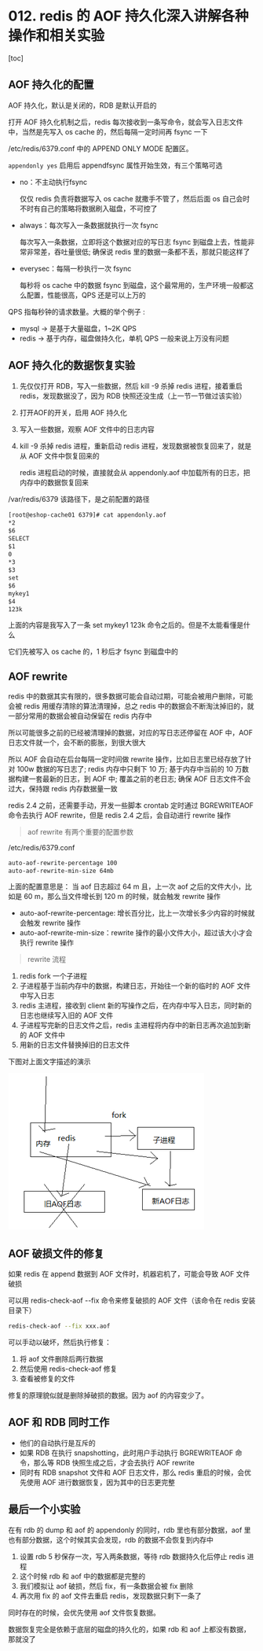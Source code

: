 # 012. redis 的 AOF 持久化深入讲解各种操作和相关实验
[toc]

## AOF 持久化的配置

AOF 持久化，默认是关闭的，RDB 是默认开启的

打开 AOF 持久化机制之后，redis 每次接收到一条写命令，就会写入日志文件中，当然是先写入 os cache 的，然后每隔一定时间再 fsync 一下

/etc/redis/6379.conf 中的 APPEND ONLY MODE 配置区。

`appendonly yes` 启用后 appendfsync 属性开始生效，有三个策略可选

- no：不主动执行fsync

    仅仅 redis 负责将数据写入 os cache 就撒手不管了，然后后面 os 自己会时不时有自己的策略将数据刷入磁盘，不可控了
- always：每次写入一条数据就执行一次 fsync

    每次写入一条数据，立即将这个数据对应的写日志 fsync 到磁盘上去，性能非常非常差，吞吐量很低; 确保说 redis 里的数据一条都不丢，那就只能这样了
- everysec：每隔一秒执行一次 fsync

    每秒将 os cache 中的数据 fsync 到磁盘，这个最常用的，生产环境一般都这么配置，性能很高，QPS 还是可以上万的

QPS 指每秒钟的请求数量。大概的举个例子 :
- mysql -> 是基于大量磁盘，1~2K QPS
- redis -> 基于内存，磁盘做持久化，单机 QPS 一般来说上万没有问题


## AOF 持久化的数据恢复实验
1. 先仅仅打开 RDB，写入一些数据，然后 kill -9 杀掉 redis 进程，接着重启 redis，发现数据没了，因为 RDB 快照还没生成（上一节一节做过该实验）
2. 打开AOF的开关，启用 AOF 持久化
3. 写入一些数据，观察 AOF 文件中的日志内容
4. kill -9 杀掉 redis 进程，重新启动 redis 进程，发现数据被恢复回来了，就是从 AOF 文件中恢复回来的

    redis 进程启动的时候，直接就会从 appendonly.aof 中加载所有的日志，把内存中的数据恢复回来

/var/redis/6379 该路径下，是之前配置的路径
```
[root@eshop-cache01 6379]# cat appendonly.aof
*2
$6
SELECT
$1
0
*3
$3
set
$6
mykey1
$4
123k
```
上面的内容是我写入了一条 set mykey1 123k 命令之后的。但是不太能看懂是什么

它们先被写入 os cache 的，1 秒后才 fsync 到磁盘中的


## AOF rewrite
redis 中的数据其实有限的，很多数据可能会自动过期，可能会被用户删除，可能会被 redis 用缓存清除的算法清理掉，总之 redis 中的数据会不断淘汰掉旧的，就一部分常用的数据会被自动保留在 redis 内存中

所以可能很多之前的已经被清理掉的数据，对应的写日志还停留在 AOF 中，AOF 日志文件就一个，会不断的膨胀，到很大很大

所以 AOF 会自动在后台每隔一定时间做 rewrite 操作，比如日志里已经存放了针对 100w 数据的写日志了; redis 内存中只剩下 10 万; 基于内存中当前的 10 万数据构建一套最新的日志，到 AOF 中; 覆盖之前的老日志; 确保 AOF 日志文件不会过大，保持跟 redis 内存数据量一致

redis 2.4 之前，还需要手动，开发一些脚本 crontab 定时通过 BGREWRITEAOF 命令去执行 AOF rewrite，但是 redis 2.4 之后，会自动进行 rewrite 操作

> aof rewrite 有两个重要的配置参数

/etc/redis/6379.conf
```
auto-aof-rewrite-percentage 100
auto-aof-rewrite-min-size 64mb
```
上面的配置意思是： 当 aof 日志超过 64 m 且，上一次 aof 之后的文件大小，比如是 60 m，那么当文件增长到 120 m 的时候，就会触发 rewrite 操作

- auto-aof-rewrite-percentage: 增长百分比，比上一次增长多少内容的时候就会触发 rewrite 操作
- auto-aof-rewrite-min-size：rewrite 操作的最小文件大小，超过该大小才会执行 rewrite 操作

> rewrite 流程

1. redis fork 一个子进程
2. 子进程基于当前内存中的数据，构建日志，开始往一个新的临时的 AOF 文件中写入日志
3. redis 主进程，接收到 client 新的写操作之后，在内存中写入日志，同时新的日志也继续写入旧的 AOF 文件
4. 子进程写完新的日志文件之后，redis 主进程将内存中的新日志再次追加到新的 AOF 文件中
5. 用新的日志文件替换掉旧的日志文件

下图对上面文字描述的演示

![](./assets/markdown-img-paste-20190320222815420.png)

## AOF 破损文件的修复
如果 redis 在 append 数据到 AOF 文件时，机器宕机了，可能会导致 AOF 文件破损

可以用 redis-check-aof --fix 命令来修复破损的 AOF 文件（该命令在 redis 安装目录下）

```bash
redis-check-aof --fix xxx.aof
```

可以手动以破坏，然后执行修复：

1. 将 aof 文件删除后两行数据
2. 然后使用 redis-check-aof 修复
3. 查看被修复的文件

修复的原理貌似就是删除掉破损的数据。因为 aof 的内容变少了。

## AOF 和 RDB 同时工作

- 他们的自动执行是互斥的
- 如果 RDB 在执行 snapshotting，此时用户手动执行 BGREWRITEAOF 命令，那么等 RDB 快照生成之后，才会去执行 AOF rewrite
- 同时有 RDB snapshot 文件和 AOF 日志文件，那么 redis 重启的时候，会优先使用 AOF 进行数据恢复，因为其中的日志更完整

## 最后一个小实验
在有 rdb 的 dump 和 aof 的 appendonly 的同时，rdb 里也有部分数据，aof 里也有部分数据，这个时候其实会发现，rdb 的数据不会恢复到内存中

1. 设置 rdb 5 秒保存一次，写入两条数据，等待 rdb 数据持久化后停止 redis 进程
2. 这个时候 rdb 和 aof 中的数据都是完整的
3. 我们模拟让 aof 破损，然后 fix，有一条数据会被 fix 删除
4. 再次用 fix 的 aof 文件去重启 redis，发现数据只剩下一条了

同时存在的时候，会优先使用 aof 文件恢复数据。

数据恢复完全是依赖于底层的磁盘的持久化的，如果 rdb 和 aof 上都没有数据，那就没了
